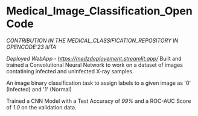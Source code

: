 # Medical_Image_Classification_OpenCode
*CONTRIBUTION IN THE MEDICAL_CLASSIFICATION_REPOSITORY IN OPENCODE'23 IIITA*

*Deployed WebApp - https://medzdeployement.streamlit.app/*
Built and trained a Convolutional Neural Network to work on a dataset of images contatining infected and uninfected X-ray samples.

An image binary classification task to assign labels to a given image as '0' (Infected) and '1' (Normal)

Trained a CNN Model with a Test Accuracy of *99%* and a ROC-AUC Score of *1.0* on the validation data.
